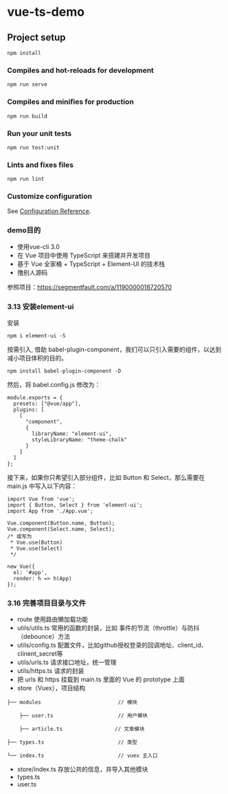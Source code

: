 # vue-ts-demo

## Project setup
```
npm install
```

### Compiles and hot-reloads for development
```
npm run serve
```

### Compiles and minifies for production
```
npm run build
```

### Run your unit tests
```
npm run test:unit
```

### Lints and fixes files
```
npm run lint
```

### Customize configuration
See [Configuration Reference](https://cli.vuejs.org/config/).

### demo目的
* 使用vue-cli 3.0
* 在 Vue 项目中使用 TypeScript 来搭建并开发项目
* 基于 Vue 全家桶 + TypeScript + Element-UI 的技术栈
* 撸别人源码

参照项目：https://segmentfault.com/a/1190000018720570

### 3.13 安装element-ui
安装
```
npm i element-ui -S
```
按需引入, 借助 babel-plugin-component，我们可以只引入需要的组件，以达到减小项目体积的目的。
```
npm install babel-plugin-component -D
```
然后，将 babel.config.js 修改为：
```
module.exports = {
  presets: ["@vue/app"],
  plugins: [
    [
      "component",
      {
        libraryName: "element-ui",
        styleLibraryName: "theme-chalk"
      }
    ]
  ]
};
```
接下来，如果你只希望引入部分组件，比如 Button 和 Select，那么需要在 main.js 中写入以下内容：
```
import Vue from 'vue';
import { Button, Select } from 'element-ui';
import App from './App.vue';

Vue.component(Button.name, Button);
Vue.component(Select.name, Select);
/* 或写为
 * Vue.use(Button)
 * Vue.use(Select)
 */

new Vue({
  el: '#app',
  render: h => h(App)
});
```

### 3.16 完善项目目录与文件
* route 使用路由懒加载功能
* utils/utils.ts 常用的函数的封装，比如 事件的节流（throttle）与防抖（debounce）方法
* utils/config.ts 配置文件，比如github授权登录的回调地址、client_id、clinent_secret等
* utils/urls.ts 请求接口地址，统一管理
* utils/https.ts 请求的封装
* 把 urls 和 https 挂载到 main.ts 里面的 Vue 的 prototype 上面
* store（Vuex），项目结构
```
├── modules                         // 模块

    ├── user.ts                     // 用户模块 
    
    ├── article.ts                 // 文章模块 

├── types.ts                        // 类型

└── index.ts                        // vuex 主入口
```
* store/index.ts 存放公共的信息，并导入其他模块
* types.ts
* user.ts